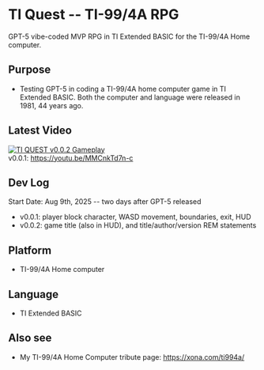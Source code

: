 # TI Quest -- TI-99/4A RPG
GPT-5 vibe-coded MVP RPG in TI Extended BASIC for the TI-99/4A Home computer.

## Purpose
- Testing GPT-5 in coding a TI-99/4A home computer game in TI Extended BASIC. Both the computer and language were released in 1981, 44 years ago.

## Latest Video
[![TI QUEST v0.0.2 Gameplay](https://img.youtube.com/vi/MMCnkTd7n-c/0.jpg)](https://www.youtube.com/watch?v=MMCnkTd7n-c)  
v0.0.1: https://youtu.be/MMCnkTd7n-c

## Dev Log
Start Date: Aug 9th, 2025 -- two days after GPT-5 released
- v0.0.1: player block character, WASD movement, boundaries, exit, HUD
- v0.0.2: game title (also in HUD), and title/author/version REM statements

## Platform
- TI-99/4A Home computer

## Language
- TI Extended BASIC

## Also see
- My TI-99/4A Home Computer tribute page: https://xona.com/ti994a/
